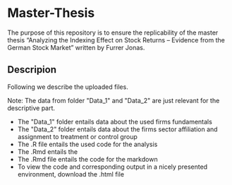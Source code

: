 # Master-Thesis
The purpose of this repository is to ensure the replicability of the master thesis “Analyzing the Indexing Effect on Stock Returns – Evidence from the German Stock Market” written by Furrer Jonas.
## Descripion
Following we describe the uploaded files. 

Note: The data from folder "Data_1" and "Data_2" are just relevant for the descriptive part.
* The "Data_1" folder entails data about the used firms fundamentals 
* The "Data_2" folder entails data about the firms sector affiliation and assignment to treatment or control group
* The .R file entails the used code for the analysis
* The .Rmd entails the 
* The .Rmd file entails the code for the markdown
* To view the code and corresponding output in a nicely presented environment, download the .html file

